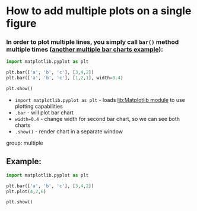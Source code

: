 # How to add multiple plots on a single figure

### In order to plot multiple lines, you simply call `bar()` method multiple times ([another multiple bar charts example](/python-matplotlib/how-to-make-bar-chart-with-multiple-columns)):

```python
import matplotlib.pyplot as plt

plt.bar(['a', 'b', 'c'], [3,4,2])
plt.bar(['a', 'b', 'c'], [1,2,1], width=0.4)

plt.show()
```

- `import matplotlib.pyplot as plt` - loads [lib:Matplotlib module](python-matplotlib/how-to-install-matplotlib-python-lib-in-ubuntu-ubuntuversion) to use plotting capabilities
- `.bar` - will plot bar chart
- `width=0.4` - change width for second bar chart, so we can see both charts
- `.show()` - render chart in a separate window

group: multiple

## Example: 
```python
import matplotlib.pyplot as plt

plt.bar(['a', 'b', 'c'], [3,4,2])
plt.plot(4,2,6)

plt.show()
```

